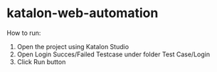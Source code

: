 # katalon-web-automation

How to run:
1. Open the project using Katalon Studio
2. Open Login Succes/Failed Testcase under folder Test Case/Login
3. Click Run button 
